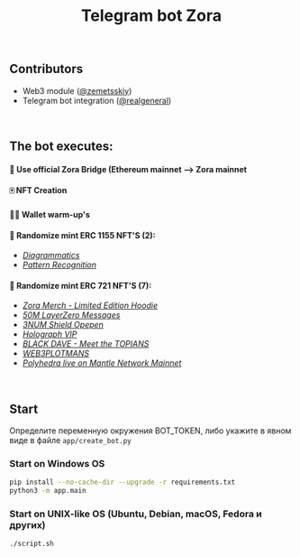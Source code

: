 # <h1 align="center"> Telegram bot Zora</h1>

<br />

## Contributors

- Web3 module ([@zemetsskiy](https://github.com/zemetsskiy))
- Telegram bot integration ([@realgeneral](https://github.com/realgeneral))
  
<br />

## The bot executes:

#### 📩 Use official Zora Bridge (Ethereum mainnet —> Zora mainnet


#### 🀄️ NFT Creation

#### 🏋️‍♂ Wallet warm-up's 

#### 🔀 Randomize mint ERC 1155 NFT'S (2):
          
  * <i><a href='https://zora.co/collect/zora:0x5CA17551b686bAF0C6bd7727e153B95be9b1Ae0D'>Diagrammatics</a></i>
  * <i><a href='https://zora.co/collect/zora:0x4c0c2dd31d2661e8bcec60a42e803dcc6f81baad'>Pattern Recognition</a></i>

#### 🔀 Randomize mint ERC 721 NFT'S (7):
          
  * <i><a href='https://zora.co/collect/zora:0x3f1201a68b513049f0f6e182f742a0dce970d8cd'>Zora Merch - Limited Edition Hoodie</a></i>
  * <i><a href='https://zora.co/collect/zora:0x34573d139A15e5d3D129AD6AE20c3C8B221fD921'>50M LayerZero Messages</a></i>
  * <i><a href='https://zora.co/collect/zora:0xbc8ae1adbfb0052babae00d3211f0be30f1fbd5c'>3NUM Shield Opepen</a></i>
  * <i><a href='https://zora.co/collect/zora:0xcba60a105b5c2fdaf9dd27e733132cc4f7ac9a66'>Holograph VIP</a></i>
  * <i><a href='https://zora.co/collect/zora:0xd4889d519b1ab9b2fa8634e0271118de480f6d32'>BLACK DAVE - Meet the TOPIANS</a></i>
  * <i><a href='https://zora.co/collect/zora:0xcdc9c8060c7c357ee25cd80455cbe05b226d291f'>WEB3PLOTMANS</a></i>
  * <i><a href='https://zora.co/collect/zora:0x706bafabdd00ceac5b66600901a2b1d1f4992b9d'>Polyhedra live on Mantle Network Mainnet</a></i>

<br />

## Start
Определите переменную окружения BOT_TOKEN, либо укажите в явном виде в файле `app/create_bot.py`

### Start on Windows OS
```sh
pip install --no-cache-dir --upgrade -r requirements.txt
python3 -m app.main
```

### Start on UNIX-like ОS (Ubuntu, Debian, macOS, Fedora и других) 
```sh
./script.sh
```
<br />
